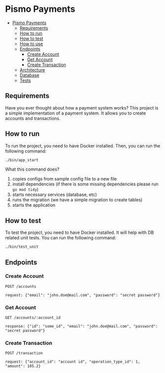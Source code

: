 # Pismo Payments

- [Pismo Payments](#pismo-payments)
  - [Requirements](#Requirements)
  - [How to run](#how-to-run)
  - [How to test](#how-to-test)
  - [How to use](#how-to-use)
  - [Endpoints](#endpoints)
    - [Create Account](#create-account)
    - [Get Account](#get-account)
    - [Create Transaction](#create-transaction)
  - [Architecture](#architecture)
  - [Database](#database)
  - [Tests](#tests)

## Requirements

Have you ever thought about how a payment system works? This project is a simple implementation of a payment system. It allows you to create accounts and transactions.

## How to run

To run the project, you need to have Docker installed. Then, you can run the following command:

```bash
./bin/app_start
```

What this command does?
1. copies configs from sample config file to a new file
2. install dependencies (if there is some missing dependencies please run `go mod tidy`)
3. starts necessary services (database, etc)
4. runs the migration (we have a simple migration to create tables)
5. starts the application

## How to test

To test the project, you need to have Docker installed. It will help with DB related unit tests.
You can run the following command:

```bash
./bin/test_unit
```

## Endpoints

### Create Account

```azure
POST /accounts

request: {"email": "john.doe@mail.com", "password": "secret password"}
```

### Get Account

```azure
GET /accounts/:account_id

response: {"id": "some_id", "email": "john.doe@mail.com", "password": "secret password"}
```

### Create Transaction

```azure
POST /transaction

request: {"account_id": "account id", "operation_type_id": 1, "amount": 105.2}
```